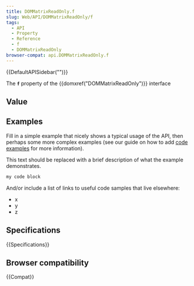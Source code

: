 ```yaml
---
title: DOMMatrixReadOnly.f
slug: Web/API/DOMMatrixReadOnly/f
tags:
  - API
  - Property
  - Reference
  - f
  - DOMMatrixReadOnly
browser-compat: api.DOMMatrixReadOnly.f
---
```

{{DefaultAPISidebar("")}}

The **`f`** property of the {{domxref("DOMMatrixReadOnly")}} interface 

## Value



## Examples

Fill in a simple example that nicely shows a typical usage of the API, then perhaps some more complex examples (see our guide on how to add [code examples](/en-US/docs/MDN/Contribute/Structures/Code_examples) for more information).

This text should be replaced with a brief description of what the example demonstrates.

```js
my code block
```

And/or include a list of links to useful code samples that live elsewhere:

*   x
*   y
*   z

## Specifications

{{Specifications}}

## Browser compatibility

{{Compat}}


